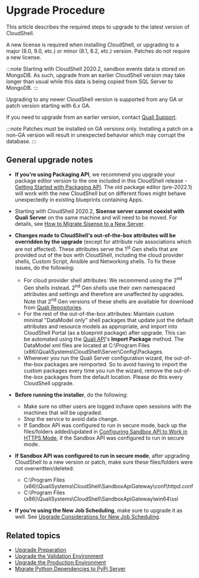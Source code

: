 # Upgrade Procedure

This article describes the required steps to upgrade to the latest version of CloudShell.

A new license is required when installing CloudShell, or upgrading to a major (8.0, 9.0, etc.) or minor (8.1, 8.2, etc.) version. Patches do not require a new license.

:::note
Starting with CloudShell 2020.2, sandbox events data is stored on MongoDB. As such, upgrade from an earlier CloudShell version may take longer than usual while this data is being copied from SQL Server to MongoDB.
:::

Upgrading to any newer CloudShell version is supported from any GA or patch version starting with 6.x GA.

If you need to upgrade from an earlier version, contact [Quali Support](https://support.quali.com/hc/en-us).

:::note
Patches must be installed on GA versions only. Installing a patch on a non-GA version will result in unexpected behavior which may corrupt the database.
:::

## General upgrade notes

- **If you're using Packaging API**, we recommend you upgrade your package editor version to the one included in this CloudShell release - [Getting Started with Packaging API](https://help.quali.com/Online%20Help/2023.3/Portal/Content/API/Pckg-API/Get-strtd.htm). The old package editor (pre-2022.1) will work with the new CloudShell but on different flows might behave unexpectedly in existing blueprints containing Apps.
    
- Starting with CloudShell 2020.2, **Sisense server cannot coexist with Quali Server** on the same machine and will need to be moved. For details, see [How to Migrate Sisense to a New Server](https://help.quali.com/Online%20Help/2023.3/Portal/Content/Troubleshooting/How-to-move-sisense-server.htm).
- **Changes made to CloudShell's out-of-the-box attributes will be overridden by the upgrade** (except for attribute rule associations which are not affected). These attributes serve the 1<sup>st</sup> Gen shells that are provided out of the box with CloudShell, including the cloud provider shells, Custom Script, Ansible and Networking shells. To fix these issues, do the following:
    - For cloud provider shell attributes: We recommend using the 2<sup>nd</sup> Gen shells instead. 2<sup>nd</sup> Gen shells use their own namespaced attributes and settings and therefore are unaffected by upgrades. Note that 2<sup>nd</sup> Gen versions of these shells are available for download from [Quali Repositories](https://github.com/orgs/QualiSystems/discussions/categories/integrations).
    - For the rest of the out-of-the-box attributes: Maintain custom minimal "DataModel only" shell packages that update just the default attributes and resource models as appropriate, and import into CloudShell Portal (as a blueprint package) after upgrade. This can be automated using the [Quali API](https://help.quali.com/Online%20Help/2023.3/Portal/Content/API/Quali-API-Topic.htm)'s **Import Package** method. The DataModel xml files are located at C:\\Program Files (x86)\\QualiSystems\\CloudShell\\Server\\Config\\Packages.
    - Whenever you run the Quali Server configuration wizard, the out-of-the-box packages are reimported. So to avoid having to import the custom packages every time you run the wizard, remove the out-of-the-box packages from the default location. Please do this every CloudShell upgrade.
- **Before running the installer**, do the following:
    - Make sure no other users are logged in/have open sessions with the machines that will be upgraded.
    - Stop the service to avoid data change.
    - If Sandbox API was configured to run in secure mode, back up the files/folders added/updated in [Configuring Sandbox API to Work in HTTPS Mode](https://help.quali.com/Online%20Help/2023.3/Portal/Content/IG/Appendices/CS-Snbx-API-Https.htm), if the Sandbox API was configured to run in secure mode.
- **If Sandbox API was configured to run in secure mode**, after upgrading CloudShell to a new version or patch, make sure these files/folders were not overwritten/deleted:
    - C:\\Program Files (x86)\\QualiSystems\\CloudShell\\SandboxApiGateway\\conf\\httpd.conf
    - C:\\Program Files (x86)\\QualiSystems\\CloudShell\\SandboxApiGateway\\win64\\ssl
- **If you're using the New Job Scheduling**, make sure to upgrade it as well. See [Upgrade Considerations for New Job Scheduling](https://help.quali.com/Online%20Help/2023.3/Portal/Content/IG/JSS/jss-upgrade.htm).

## Related topics

- [Upgrade Preparation](https://help.quali.com/Online%20Help/2023.3/Portal/Content/IG/Upgrade%20Procedure/upgd-prep.htm)
- [Upgrade the Validation Environment](https://help.quali.com/Online%20Help/2023.3/Portal/Content/IG/Upgrade%20Procedure/upgrd-valid-env.htm)
- [Upgrade the Production Environment](https://help.quali.com/Online%20Help/2023.3/Portal/Content/IG/Upgrade%20Procedure/upgrd-prod-env.htm)
- [Migrate Python Dependencies to PyPi Server](./migrate-python-dependencies.md)